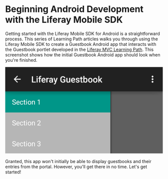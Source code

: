 # Beginning Android Development with the Liferay Mobile SDK

Getting started with the Liferay Mobile SDK for Android is a straightforward
process. This series of Learning Path articles walks you through using the
Liferay Mobile SDK to create a Guestbook Android app that interacts with the
Guestbook portlet developed in the [Liferay MVC Learning Path](/develop/learning-paths/-/knowledge_base/6-2/beginning-liferay-development).
This screenshot shows how the initial Guestbook Android app should look when
you're finished. 

![Figure 1: Your initial Android Guestbook app should look something like this after you create it.](../../images/android-guestbook-first-run.png)

Granted, this app won't initially be able to display guestbooks and their
entries from the portal. However, you'll get there in no time. Let's get
started!

